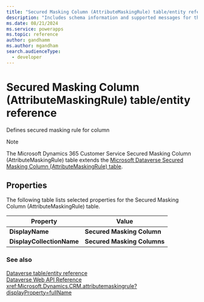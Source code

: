 ```yaml
---
title: "Secured Masking Column (AttributeMaskingRule) table/entity reference (Microsoft Dynamics 365 Customer Service)"
description: "Includes schema information and supported messages for the Secured Masking Column (AttributeMaskingRule) table/entity with Microsoft Dynamics 365 Customer Service."
ms.date: 08/21/2024
ms.service: powerapps
ms.topic: reference
author: gandhamm
ms.author: mgandham
search.audienceType: 
  - developer
---
```


# Secured Masking Column (AttributeMaskingRule) table/entity reference

Defines secured masking rule for column

> [!NOTE]
> The Microsoft Dynamics 365 Customer Service Secured Masking Column (AttributeMaskingRule) table extends the [Microsoft Dataverse Secured Masking Column (AttributeMaskingRule) table](/power-apps/developer/data-platform/reference/entities/attributemaskingrule).


## Properties

The following table lists selected properties for the Secured Masking Column (AttributeMaskingRule) table.

|Property|Value|
| --- | --- |
| **DisplayName** | **Secured Masking Column** |
| **DisplayCollectionName** | **Secured Masking Columns** |




### See also

[Dataverse table/entity reference](../about-entity-reference.md)  
[Dataverse Web API Reference](/power-apps/developer/data-platform/webapi/reference/about)   
<xref:Microsoft.Dynamics.CRM.attributemaskingrule?displayProperty=fullName>
